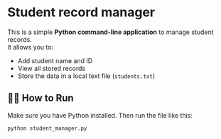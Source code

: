 # Student record manager
This is a simple **Python command-line application** to manage student records.  
It allows you to:

- Add student name and ID
- View all stored records
- Store the data in a local text file (`students.txt`)

## 👨‍💻 How to Run

Make sure you have Python installed. Then run the file like this:

```bash
python student_manager.py
